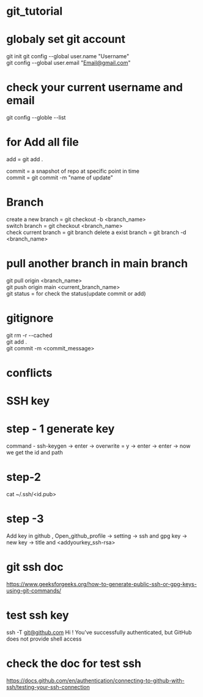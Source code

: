 # git_tutorial

# globaly set git account
git init 
git config --global user.name "Username" </br>
git config --global user.email "<Email@gmail.com>"

# check your current username and email
git config --globle --list

# for Add all file
add = git add . </br>

commit = a snapshot of repo at specific point in time </br>
commit = git commit -m "name of update"


# Branch

create a new branch = git checkout -b <branch_name> </br>
switch branch = git checkout <branch_name> </br>
check current branch = git branch
delete a exist branch = git branch -d <branch_name> </br>

# pull another branch in main branch 
git pull origin <branch_name> </br>
git push origin main <current_branch_name> </br>
git status = for check the status(update commit or add) </br>

# gitignore
git rm -r --cached </br>
git add . </br>
git commit -m <commit_message>

# conflicts

# SSH key

# step - 1 generate key
command - ssh-keygen -> enter -> overwrite = y -> enter -> enter -> now we get the id and path 

#  step-2 
cat ~/.ssh/<id.pub>

# step -3
Add key in github , Open_github_profile -> setting -> ssh and gpg key -> new key -> title and <addyourkey_ssh-rsa>


# git ssh doc 
https://www.geeksforgeeks.org/how-to-generate-public-ssh-or-gpg-keys-using-git-commands/

# test ssh key
ssh -T git@github.com
Hi <name>! You've successfully authenticated, but GitHub does not provide shell access 

# check the doc for test ssh
https://docs.github.com/en/authentication/connecting-to-github-with-ssh/testing-your-ssh-connection